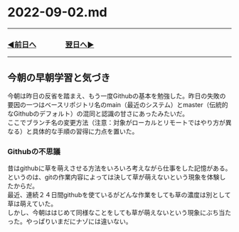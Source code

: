 # 2022-09-02.md
  
---

### [◀️前日へ](https://github.com/yuasys/chatty-journal/blob/main/2022/09/2022-09-01.md)&emsp;&emsp;&emsp;&emsp;[翌日へ▶️](https://github.com/yuasys/chatty-journal/blob/main/2022/09/2022-09-03.md)

---

## 今朝の早朝学習と気づき

今朝は昨日の反省を踏まえ、もう一度Githubの基本を勉強した。昨日の失敗の要因の一つはベースリポジトリ名のmain（最近のシステム）とmaster（伝統的なGithubのデフォルト）の混同と認識の甘さにあったみたいだ。  
ここでブランチ名の変更方法（注意：対象がローカルとリモートではやり方が異なる）と具体的な手順の習得に力点を置いた。

### Githubの不思議

昔はgithubに草を萌えさせる方法をいろいろ考えながら仕事をした記憶がある。というのは、gitの作業内容によっては決して草が萌えないという現象を体験したからだ。  
最近、連続２４日間githubを使ているがどんな作業をしても草の濃度は別として草は萌えていた。  
しかし、今朝ははじめて同様なことをしても草が萌えないという現象にぶち当たった。やっぱりいまだにナゾには違いない。

